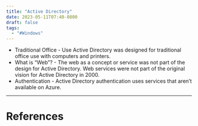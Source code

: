 ```yaml
---
title: "Active Directory"
date: 2023-05-11T07:40-0800
draft: false
tags: 
  - "#Windows"
---
```


- Traditional Office - Use Active Directory was designed for traditional office use with computers and printers.
- What is “Web”? - The web as a concept or service was not part of the design for Active Directory. Web services were not part of the original vision for Active Directory in 2000.
- Authentication - Active Directory authentication uses services that aren’t available on Azure.

---
# References
